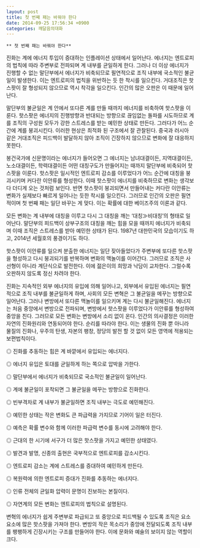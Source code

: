 ```yaml
---
layout: post
title: 첫 번째 패는 바꿔야 한다
date: 2014-09-25 17:56:34 +0900
categories: 깨달음의대화
---
```

  


    ** 첫 번째 패는 바꿔야 한다** 

  


진화는 계에 에너지 투입이 증대하는 인플레이션 상태에서 일어난다. 에너지는 엔트로피의 법칙에 따라 주변부로 전파되며 계 내부를 균일하게 한다. 그러나 더 이상 에너지가 진행할 수 없는 말단부에서 에너지가 비축되므로 필연적으로 조직 내부에 국소적인 불균일이 발생한다. 이는 엔트로피의 법칙을 위반하는 듯 한 착시를 일으킨다. 거대조직은 핫스팟이 잘 형성되지 않으므로 역시 착각을 일으킨다. 인간의 많은 오판은 이 때문에 일어난다. 

  


말단부의 불균일은 계 안에서 또다른 계를 만들 때까지 에너지를 비축하여 핫스팟을 이룬다. 핫스팟은 에너지의 진행방향과 반대되는 방향으로 끊임없는 돌파를 시도하므로 계를 조직의 구성원 모두가 강한 스트레스를 받는 예민한 상태로 만든다. 그러다가 어느 순간에 계를 붕괴시킨다. 이러한 현상은 최적화 된 구조에서 잘 관찰된다. 중국과 러시아 같은 거대조직은 피드백이 발달하지 않아 조직이 긴장하지 않으므로 변화에 잘 대응하지 못한다. 

  


봉건국가에 신문명이라는 에너지가 들어오면 그 에너지는 남녀대결이든, 지역대결이든, 노소대결이든, 학력대결이든 어떤 대칭구도가 만들어지는 때까지 말단부에 비축되어 핫스팟을 이룬다. 핫스팟은 일시적인 엔트로피 감소를 이루었다가 어느 순간에 대칭을 붕괴시키며 커다란 이안류를 형성한다. 이때 핫스팟이 에너지를 비축하므로 변화는 생각보다 더디게 오는 것처럼 보인다. 반면 핫스팟이 붕괴되면서 만들어내는 커다란 이안류는 변화가 실제보다 빠르게 일어나는 듯한 착시를 일으킨다. 그러므로 인간의 오판은 필연적이며 첫 번째 패는 일단 바꾸는 게 맞다. 이는 확률에 대한 베이즈주의 이론과 같다. 

  


모든 변화는 계 내부에 대칭을 이루고 다시 그 대칭을 깨는 ‘대칭≫비대칭’의 형태로 일어난다. 말단부의 피드백이 상부구조의 대칭을 깨는 힘을 모을 때까지 에너지가 비축되며 이때 조직은 스트레스를 받아 예민한 상태가 된다. 1987년 대한민국의 모습이기도 하고, 2014년 세월호의 풍경이기도 하다. 

  


핫스팟이 이안류를 일으켜 분출한 에너지는 일단 잦아들었다가 주변부에 또다른 핫스팟을 형성하고 다시 붕괴되기를 반복하며 변화의 맥놀이를 이어간다. 그러므로 조직은 사선형이 아니라 계단식으로 발전한다. 이에 젊은이의 희망과 낙담이 교차한다. 그럴수록 오판하지 않도록 정신 차려야 한다. 

  


진화는 지속적인 외부 에너지의 유입에 의해 일어나고, 외부에서 유입된 에너지는 필연적으로 조직 내부를 불균일하게 하며, 사회의 모든 변혁은 그 불균일을 메꾸는 방향으로 일어난다. 그러나 변방에서 또다른 맥놀이를 일으키며 계는 다시 불균일해진다. 에너지는 처음 중앙에서 변방으로 전파되며, 변방에서 핫스팟을 이루었다가 이안류를 형성하여 중앙을 친다. 그러므로 모든 변화는 변방에서 소리 없이 온다. 인간의 의사결정은 이러한 자연의 진화원리와 연동되어야 한다. 순리를 따라야 한다. 이는 생물의 진화 뿐 아니라 물질의 진화나, 우주의 탄생, 자본의 팽창, 정당의 발전 할 것 없이 모든 영역에 적용되는 보편법칙이다. 

  


◎ 진화를 추동하는 힘은 계 바깥에서 유입되는 에너지다.   
      
◎ 에너지 유입은 토대를 균일하게 하는 쪽으로 압박을 가한다.   
      
◎ 말단부에서 에너지가 비축되므로 국소적인 불균일이 일어난다.   
      
◎ 계에 불균일이 포착되면 그 불균일을 메꾸는 방향으로 진화한다.   
      
◎ 빈부격차로 계 내부가 불균일하면 조직 내부는 극도로 예민해진다.   
      
◎ 예민한 상태는 작은 변화도 큰 파급력을 가지므로 기어이 일은 터진다.   
      
◎ 예측은 확률 변수와 함께 이러한 파급력 변수를 동시에 고려해야 한다.  
      
◎ 근대의 한 시기에 서구가 더 많은 핫스팟을 가지고 예민한 상태였다.   
      
◎ 발견과 발명, 신종의 출현은 국부적으로 엔트로피를 감소시킨다.   
      
◎ 엔트로피 감소는 계에 스트레스를 증대하여 예민하게 만든다.  
      
◎ 복원력에 의한 엔트로피 증대가 진화를 추동하는 에너지다.   
      
◎ 인류 전체의 균일화 압력이 문명이 진보하는 본질이다.   
      
◎ 자연계의 모든 변화는 엔트로피의 법칙으로 설명된다. 

  


변혁의 에너지가 쉽게 주변부로 파급되고 또 중앙으로 피드백될 수 있도록 조직은 요소요소에 많은 핫스팟을 가져야 한다. 변방의 작은 목소리가 중앙에 전달되도록 조직 내부를 팽팽하게 긴장시키는 구조를 만들어야 한다. 이에 문화와 예술의 보이지 않는 역할이 크다.